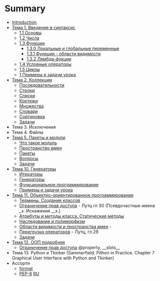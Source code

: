 # Summary

* [Introduction](README.md)
* [Тема 1. Введение в синтаксис](chapter1.md)
  * [1.1 Основы](chapter1/11-osnovi.md)
  * [1.2 Числа](chapter1/12-chisla.md)
  * [1.3 Функции](chapter1/13-funktsii.md)
    * [1.3.0 Локальные и глобальные переменные](chapter1/13-0-func-local-global.md)
    * [1.3.1 Функции - области видимости](chapter1/13-1-func-namespace.md)
    * [1.3.2 Лямбда-фукции](chapter1/13-2-func-lambda.md)
  * [1.4 Условные операторы](chapter1/14-uslovnie-operatori.md)
  * [1.5 Циклы](chapter1/15-tsikli.md)
  * [1 Примеры и задачи урока](chapter1/1-voprosi-i-zadachi-uroka.md)
* [Тема 2. Коллекции](chapter_seq/README.md)
  * [Последовательности](chapter_seq/1_seq.md)
  * [Строки](chapter_seq/2_str.md)
  * [Списки](chapter_seq/3_list.md)
  * [Кортежи](chapter_seq/4_tuple.md)
  * [Множества](chapter_seq/5_set.md)
  * [Словари](chapter_seq/6_dict.md)
  * [Сортировка](chapter_seq/7_sort.md)
  * [Задачи](chapter_seq/seq_tasks.md)
* Тема 3. Исключения
* Тема 4. Файлы
* [Тема 5. Пакеты и модули](chapter_mod/README.md)
  * [Что такое модуль](chapter_mod/1_import.md)
  * [Пространство имен](chapter_mod/2_module.md)
  * [Пакеты](chapter_mod/3_package.md)
  * [Вопросы](chapter_mod/all_quiz.md)
  * [Задачи](chapter_mod/tasks.md)
* [Тема 10. Генераторы](chapter_generators/README.md)
  * [Итераторы](chapter_generators/1-iterators.md)
  * [Генераторы](chapter_generators/2-function-generators.md)
  * [Функциональное программирование](chapter_generators/3-map.md)
  * [Примеры и задачи урока](chapter_generators/tasks_generators.md)
* [Тема 11. Объектно-ориентированное программирование](chapter_oop/README.md)
  * [Термины. Создание классов](chapter_oop/oop_terms.md)
  * [Ограничение прав доступа](chapter_oop/oop_encapsulation.md) - Лутц гл 30 (Псевдочастные имена \_x. Искажения \_\_x.)
  * [Атрибуты и методы класса. Статические методы](chapter_oop/oop_static.md)
  * [Наследование и полиморфизм](chapter_oop/oop_inheritance.md)
  * [Области видимости и пространства имен](chapter_oop/oop_names.md) - 
  * [Перегрузка операторов](chapter_oop/oop_override.md) - Лутц, гл.29
  * [Задачи](chapter_oop/oop_tasks.md)
* [Тема 12. ООП подробнее](chapter_oop_advanced/README.md)
  * [Ограничение прав доступа](chapter_oop_advanced/oop_encapsulation.md) @property, \_\_slots\_\_
* Тема 13. Python  и Tkinker (Sammerfield, Pithon in Practice. Chapter 7 Graphical User Interface with Python and Tkinker)
* Ассорти
  * [format](https://pyformat.info/)
  * [PEP-8](https://www.python.org/dev/peps/pep-0008/) [RU](https://pythonworld.ru/osnovy/pep-8-rukovodstvo-po-napisaniyu-koda-na-python.html)

  

